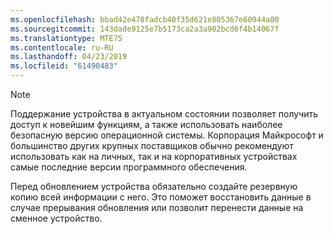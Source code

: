 ```yaml
---
ms.openlocfilehash: bbad42e478fadcb40f35d621e805367e60944a00
ms.sourcegitcommit: 143dade9125e7b5173ca2a3a902bcd6f4b14067f
ms.translationtype: MTE75
ms.contentlocale: ru-RU
ms.lasthandoff: 04/23/2019
ms.locfileid: "61490483"
---
```

  > [!NOTE]
  > Поддержание устройства в актуальном состоянии позволяет получить доступ к новейшим функциям, а также использовать наиболее безопасную версию операционной системы. Корпорация Майкрософт и большинство других крупных поставщиков обычно рекомендуют использовать как на личных, так и на корпоративных устройствах самые последние версии программного обеспечения.

Перед обновлением устройства обязательно создайте резервную копию всей информации с него. Это поможет восстановить данные в случае прерывания обновления или позволит перенести данные на сменное устройство. 
